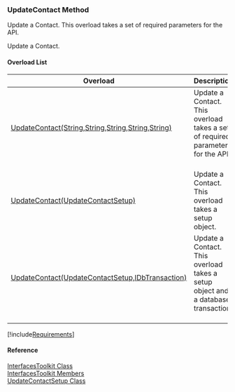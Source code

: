 ﻿### UpdateContact Method

Update a Contact. This overload takes a set of required parameters for the API.

Update a Contact.

#### Overload List

| Overload | Description |
| --- | --- |
| [UpdateContact(String,String,String,String,String)](FChoice.Toolkits.Clarify~FChoice.Toolkits.Clarify.Interfaces.InterfacesToolkit~UpdateContact(String,String,String,String,String).md) | Update a Contact. This overload takes a set of required parameters for the API.   |
| [UpdateContact(UpdateContactSetup)](FChoice.Toolkits.Clarify~FChoice.Toolkits.Clarify.Interfaces.InterfacesToolkit~UpdateContact(UpdateContactSetup).md) | Update a Contact. This overload takes a setup object.   |
| [UpdateContact(UpdateContactSetup,IDbTransaction)](FChoice.Toolkits.Clarify~FChoice.Toolkits.Clarify.Interfaces.InterfacesToolkit~UpdateContact(UpdateContactSetup,IDbTransaction).md) | Update a Contact. This overload takes a setup object and a database transaction.   |

[!include[Requirements](../partials/requirements.md)]



#### Reference

[InterfacesToolkit Class](FChoice.Toolkits.Clarify~FChoice.Toolkits.Clarify.Interfaces.InterfacesToolkit.md)  
[InterfacesToolkit Members](FChoice.Toolkits.Clarify~FChoice.Toolkits.Clarify.Interfaces.InterfacesToolkit_members.md)  
[UpdateContactSetup Class](FChoice.Toolkits.Clarify~FChoice.Toolkits.Clarify.Interfaces.UpdateContactSetup.md)